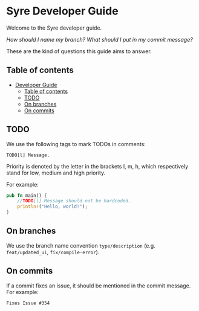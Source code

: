 # Syre Developer Guide

Welcome to the Syre developer guide.

*How should I name my branch? What should I put in my commit message?*

These are the kind of questions this guide aims to answer.

## Table of contents

- [Developer Guide](#developer-guide)
  - [Table of contents](#table-of-contents)
  - [TODO](#todo)
  - [On branches](#on-branches)
  - [On commits](#on-commits)

## TODO

We use the following tags to mark TODOs in comments:

`TODO[l] Message.`

Priority is denoted by the letter in the brackets l, m, h, which
respectively stand for low, medium and high priority.

For example:

```rs
pub fn main() {
    //TODO[l] Message should not be hardcoded.
    println!("Hello, world!");
}
```

## On branches

We use the branch name convention `type/description` (e.g. `feat/updated_ui`, `fix/compile-error`).

## On commits

If a commit fixes an issue, it should be mentioned in the commit message. For example:

`Fixes Issue #354`
